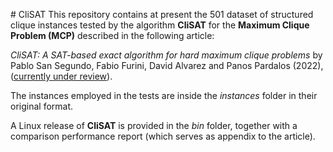 ﻿﻿﻿# CliSATThis repository contains at present the 501 dataset of structured clique instances tested by the algorithm **CliSAT** for the **Maximum Clique Problem (MCP)** described in the following article:*CliSAT: A SAT-based exact algorithm for hard maximum clique problems* by Pablo San Segundo, Fabio Furini, David Alvarez and Panos Pardalos (2022), ([currently under review](http://www.optimization-online.org/DB_HTML/2022/04/8874.html)). The instances employed in the tests are inside the *instances* folder in their original format.A Linux release of **CliSAT** is provided in the *bin* folder, together with  a comparison performance report (which serves as appendix to the article). 